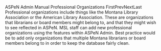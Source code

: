 ASPeN Admin Manual
Professional Organizations
FirstPrevNextLast
Professional organizations include things like the Montana Library Association or the American Library Association.  These are organizations that librarians or board members might belong to, and that they might wish to see reflected in ASPeN.  MSL staff can add new professional organizations using the features within ASPeN Admin.  Best practice would be to add only organizations that multiple Montana librarians or board members belong to in order to keep the database fairly clean.